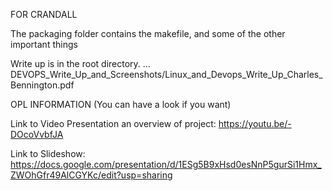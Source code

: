 FOR CRANDALL

The packaging folder contains the makefile, and some of the other important things 

Write up is in the root directory. 
...
DEVOPS_Write_Up_and_Screenshots/Linux_and_Devops_Write_Up_Charles_Bennington.pdf











OPL INFORMATION (You can have a look if you want)

Link to Video Presentation an overview of project: 
    https://youtu.be/-DOcoVvbfJA

Link to Slideshow: 
    https://docs.google.com/presentation/d/1ESg5B9xHsd0esNnP5gurSi1Hmx_ZWOhGfr49AlCGYKc/edit?usp=sharing